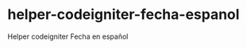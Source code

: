helper-codeigniter-fecha-espanol
================================

Helper codeigniter Fecha en español
